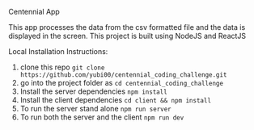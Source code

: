 Centennial App

This app processes the data from the csv formatted file and the data is displayed in the screen. This project is built using NodeJS and ReactJS

Local Installation Instructions:

1. clone this repo
   `git clone https://github.com/yubi00/centennial_coding_challenge.git`
2. go into the project folder as
   `cd centennial_coding_challenge`
3. Install the server dependencies
   `npm install`
4. Install the client dependencies
   `cd client && npm install`
5. To run the server stand alone
   `npm run server`
6. To run both the server and the client
   `npm run dev`

